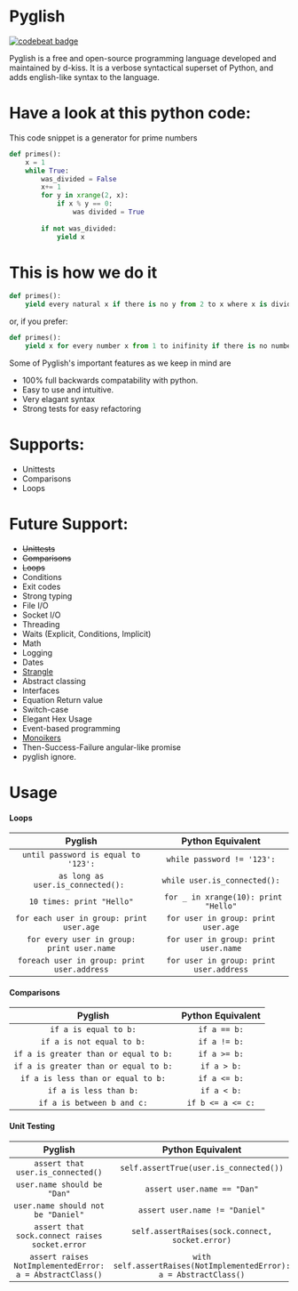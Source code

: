 # Pyglish 


[![codebeat badge](https://codebeat.co/badges/e86a8bfe-3ad9-4d4e-98b6-b5a4e46852f1)](https://codebeat.co/projects/github-com-d-kiss-pyglish-master)

Pyglish is a free and open-source programming language developed and maintained by d-kiss. It is a verbose syntactical superset of Python, and adds english-like syntax to the language. 

# Have a look at this python code:
This code snippet is a generator for prime numbers
```python
def primes():
    x = 1
    while True:
        was_divided = False
        x+= 1
        for y in xrange(2, x):
            if x % y == 0:
                was divided = True
        
        if not was_divided:
            yield x
```

# This is how we do it 
```python
def primes():
    yield every natural x if there is no y from 2 to x where x is divided by y
```
or, if you prefer:
```python
def primes():
    yield x for every number x from 1 to inifinity if there is no number y from 2 to x  where x divides y
```

Some of Pyglish's important features as we keep in mind are
  - 100% full backwards compatability with python.
  - Easy to use and intuitive.
  - Very elagant syntax
 - Strong tests for easy refactoring

# Supports:
  * Unittests
  * Comparisons
  * Loops

# Future Support:
 * ~~Unittests~~
  * ~~Comparisons~~
  * ~~Loops~~
 * Conditions
 * Exit codes
 * Strong typing 
 * File I/O
 * Socket I/O
 * Threading
 * Waits (Explicit, Conditions, Implicit)
 * Math
 * Logging
 * Dates
 * [Strangle](http://www.github.com/d-kiss/strangle)
 * Abstract classing
 * Interfaces
 * Equation Return value
 * Switch-case
 * Elegant Hex Usage
 * Event-based programming
 * [Monoikers](http://www.yegor256.com/2017/05/16/monikers.html)
 * Then-Success-Failure angular-like promise
 * pyglish ignore.



# Usage
#### Loops
| Pyglish | Python Equivalent |
|:-------:|:-------------------:|
| ```until password is equal to '123':```|```while password != '123':```|
|```as long as user.is_connected(): ```| ```while user.is_connected():```|
|```10 times: print "Hello"```|``` for _ in xrange(10): print "Hello"```|
|```for each user in group: print user.age```| ```for user in group: print user.age```
|```for every user in group: print user.name```| ```for user in group: print user.name```
|```foreach user in group: print user.address```| ```for user in group: print user.address```

#### Comparisons
| Pyglish | Python Equivalent |
|:-------:|:-------------------:|
| ```if a is equal to b:```|```if a == b:```|
| ```if a is not equal to b:```|```if a != b:```|
| ```if a is greater than or equal to b:```|```if a >= b:```|
| ```if a is greater than or equal to b:```|```if a > b:```|
| ```if a is less than or equal to b:```|```if a <= b:```|
| ```if a is less than b:```|```if a < b:```|
| ```if a is between b and c:```|```if b <= a <= c:```|

#### Unit Testing
| Pyglish | Python Equivalent |
|:-------:|:-------------------:|
| ```assert that user.is_connected()```|```self.assertTrue(user.is_connected())```|
| ```user.name should be "Dan"```|```assert user.name == "Dan"```|
| ```user.name should not be "Daniel"```|```assert user.name != "Daniel"```|
| ```assert that sock.connect raises socket.error```|```self.assertRaises(sock.connect, socket.error)```|
| ```assert raises NotImplementedError: a = AbstractClass()```|```with self.assertRaises(NotImplementedError): a = AbstractClass()```|

